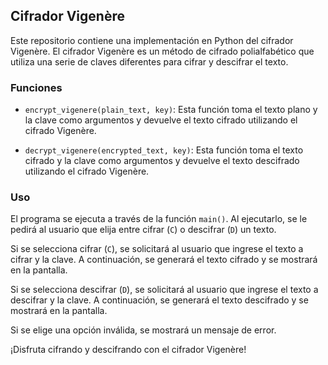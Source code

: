 ## Cifrador Vigenère

Este repositorio contiene una implementación en Python del cifrador Vigenère. El cifrador Vigenère es un método de cifrado polialfabético que utiliza una serie de claves diferentes para cifrar y descifrar el texto.

### Funciones

- `encrypt_vigenere(plain_text, key)`: Esta función toma el texto plano y la clave como argumentos y devuelve el texto cifrado utilizando el cifrado Vigenère.

- `decrypt_vigenere(encrypted_text, key)`: Esta función toma el texto cifrado y la clave como argumentos y devuelve el texto descifrado utilizando el cifrado Vigenère.

### Uso

El programa se ejecuta a través de la función `main()`. Al ejecutarlo, se le pedirá al usuario que elija entre cifrar (`C`) o descifrar (`D`) un texto.

Si se selecciona cifrar (`C`), se solicitará al usuario que ingrese el texto a cifrar y la clave. A continuación, se generará el texto cifrado y se mostrará en la pantalla.

Si se selecciona descifrar (`D`), se solicitará al usuario que ingrese el texto a descifrar y la clave. A continuación, se generará el texto descifrado y se mostrará en la pantalla.

Si se elige una opción inválida, se mostrará un mensaje de error.

¡Disfruta cifrando y descifrando con el cifrador Vigenère!
